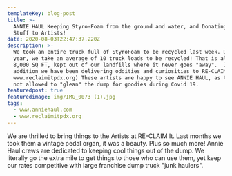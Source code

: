 ```yaml
---
templateKey: blog-post
title: >-
  ANNIE HAUL Keeping Styro-Foam from the ground and water, and Donating Cool
  Stuff to Artists!
date: 2020-08-03T22:47:37.220Z
description: >-
  We took an entire truck full of StyroFoam to be recycled last week. During the
  year, we take an average of 10 truck loads to be recycled! That is almost
  8,000 SQ FT, kept out of our landfills where it never goes "away".  In
  addition we have been delivering oddities and curiosities to RE-CLAIM IT (
  www.reclaimitpdx.org) These artists are happy to see ANNIE HAUL, as they are
  not allowed to "glean" the dump for goodies during Covid 19.   
featuredpost: true
featuredimage: img/IMG_0073 (1).jpg
tags:
  - www.anniehaul.com
  - www.reclaimitpdx.org
---
```

We are thrilled to bring things to the Artists at RE-CLAIM It.  Last months we took them a vintage pedal organ, it was a beauty. Plus so much more!  Annie Haul crews are dedicated to keeping cool things out of the dump.  We literally go the extra mile to get things to those who can use them, yet keep our rates competitive with large franchise dump truck "junk haulers".
